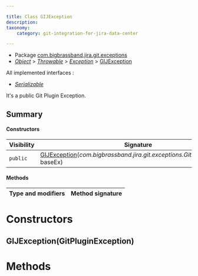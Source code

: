 ```yaml
---

title: Class GIJException
description:
taxonomy:
    category: git-integration-for-jira-data-center

---
```



* Package [com.bigbrassband.jira.git.exceptions](README.html)
*  *[Object](https://docs.oracle.com/javase/8/docs/api/java/lang/Object.html)*  >  *[Throwable](https://docs.oracle.com/javase/8/docs/api/java/lang/Throwable.html)*  >  *[Exception](https://docs.oracle.com/javase/8/docs/api/java/lang/Exception.html)*  > [GIJException](GIJException-gij-self-managed)

All implemented interfaces :
*  *[Serializable](https://docs.oracle.com/javase/8/docs/api/java/io/Serializable.html)* 

It's a public Git Plugin Exception.


## Summary
#### Constructors
| Visibility | Signature |
| --- | --- |
| `public` | [GIJException](#gijexceptiongitpluginexception)(*com.bigbrassband.jira.git.exceptions.GitPluginException* baseEx) |

#### Methods
| Type and modifiers | Method signature |
| --- | --- |



# Constructors
## GIJException(GitPluginException)





# Methods

